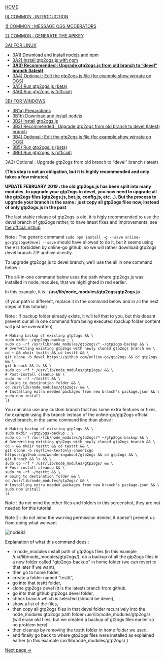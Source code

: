 [HOME](https://github.com/wonderingabout/gtp2ogs-tutorial)

[0) COMMON : INTRODUCTION](/docs/0-common-introduction.md)

[1) COMMON : MESSAGE OGS MODERATORS](/docs/1-common-message-ogs-moderators.md)

[2) COMMON : GENERATE THE APIKEY](/docs/2-common-generate-the-apikey.md)

[3A) FOR LINUX](/docs/3A0-FOR-LINUX.md)
  - [3A1) Download and install nodejs and npm](/docs/3A1-linux-download-install-nodejs.md)
  - [3A2) Install gtp2ogs.js with npm](/docs/3A2-linux-install-gt2ogs-js-with-npm.md)
  - [**3A3) Recommended : Upgrade gtp2ogs.js from old branch to “devel” branch (latest)**](/docs/3A3-linux-optional-upgrade-to-devel.md)
  - [3A4) Optional : Edit the gtp2ogs.js file (for example show winrate on OGS)](3A4-linux-optional-edit-gtp2ogs-js-file.md)
  - [3A5) Run gtp2ogs.js (beta)](/docs/3A5-linux-run-gtp2ogs-js-beta.md)
  - [3A6) Run gtp2ogs.js (official)](/docs/3A6-linux-run-gtp2ogs-js-beta.md)


[3B) FOR WINDOWS](/docs/3B0-FOR-WINDOWS.md)

  - [3B1a) Preparations](/docs/3B1a-windows-preparations.md)
  - [3B1b) Download and install nodejs](/docs/3B1b-windows-download-install-nodejs.md)
  - [3B2) Install gtp2ogs.js](/docs/3B2-windows-install-gt2ogs-js-with-npm.md)
  - [3B3) Recommended : Upgrade gtp2ogs from old branch to devel (latest) branch](/docs/3B3-windows-optional-upgrade-to-devel.md)
  - [3B4) Optional : Edit the gtp2ogs.js file (for example show winrate on OGS)](/docs/3B4-windows-optional-edit-gtp2ogs-js-file.md)
  - [3B5) Run gtp2ogs.js (beta)](/docs/3B5-windows-run-gtp2ogs-js-beta.md)
  - [3B6) Run gtp2ogs.js (official)](/docs/3B6-windows-run-gtp2ogs-js-beta.md)

3A3) Optional : Upgrade gtp2ogs from old branch to “devel” branch (latest)

**(This step is not an obligation, but it is highly recommended and only takes a few minutes)**

**UPDATE FEBRUARY 2019 : the old gtp2ogs.js has been split into many modules, to upgrade your gtp2ogs to devel, you now need to upgrade all the gtp2ogs files (gtp2ogs.js, bot.js, config.js, etc...). But the process to upgrade your branch is the same : just copy all gtp2ogs files now, instead of only gtp2ogs.js in the past**


The last stable release of gtp2ogs is old, it is higly recommended to use the devel branch of gtp2ogs rather, to have latest fixes and improvements, see [the official github](https://github.com/online-go/gtp2ogs/tree/devel)

Note : The generic command `sudo npm install -g --save online-go/gtp2ogs#devel --save` should have allowed to do it, but it seems using the `#` is forbidden by online-go github, so we will rather download gtp2ogs devel branch ZIP archive directly. 

To upgrade gtp2ogs.js to devel branch, we’ll use the all in one command below : 

The all-in-one command below uses the path where gtp2ogs.js was installed in node_modules, that we highlighted in red earlier.

In this example, it is : **/usr/lib/node_modules/gtp2ogs/gtp2ogs.js** 

(if your path is different, replace it in the command below and in all the next steps of this tutorial)

Note : if backup folder already exists, it will tell that to you, but this doesnt prevent
our all in one command from being executed (backup folder content will just be overwritten)

```
# Making backup of existing gtp2ogs && \
sudo mkdir ~/gtp2ogs-backup ; \
sudo cp -rf /usr/lib/node_modules/gtp2ogs/* ~/gtp2ogs-backup && \
# Overwriting existing gtp2ogs with newly cloned gtp2ogs branch && \
cd ~ && mkdir testtt && cd testtt && \
git clone -b devel https://github.com/online-go/gtp2ogs && cd gtp2ogs && \
git branch && ls && \
sudo cp -rf * /usr/lib/node_modules/gtp2ogs/ && \
# Post-install cleanup && \
sudo rm -rf ~/testtt && \
# Going to destination folder && \
cd /usr/lib/node_modules/gtp2ogs/ && \
# Installing extra needed packages from new branch's package.json && \
sudo npm install
ls
```

You can also use any custom branch that has some extra features or fixes, for example using this branch instead of the online-go/gtp2ogs official devel branch, in the same command line than above : 

```
# Making backup of existing gtp2ogs && \
sudo mkdir ~/gtp2ogs-backup ; \
sudo cp -rf /usr/lib/node_modules/gtp2ogs/* ~/gtp2ogs-backup && \
# Overwriting existing gtp2ogs with newly cloned gtp2ogs branch && \
cd ~ && mkdir testtt && cd testtt && \
git clone -b roy7live-textonly-phoenixgo https://github.com/wonderingabout/gtp2ogs && cd gtp2ogs && \
git branch && ls && \
sudo cp -rf * /usr/lib/node_modules/gtp2ogs/ && \
# Post-install cleanup && \
sudo rm -rf ~/testtt && \
# Going to destination folder && \
cd /usr/lib/node_modules/gtp2ogs/ && \
# Installing extra needed packages from new branch's package.json && \
sudo npm install
ls
```

Note : do not mind the other files and folders in this screenshot, they are not needed for this tutorial

Note 2 : do not mind the warning permission denied, it doesn't prevent us from doing what we want

![node82](https://github.com/wonderingabout/gtp2ogs-tutorial/blob/master/pictures/node82.png?raw=true)

Explanation of what this command does :

- in node_modules install path of gtp2ogs files (in this example /usr/lib/node_modules/gtp2ogs/), do a backup of all the gtp2ogs files in a new folder called "gtp2ogs-backup" in home folder (we can revert to that later if we want),
- then go to home folder,
- create a folder named “testtt”,
- go into that testtt folder,
- clone gtp2ogs devel (it is the latest) branch from github,
- go into that github gtp2ogs devel folder,
- check branch which is selected (should be devel),
- show a list of the files,
- then copy all gtp2ogs files in that devel folder recursively into the node_modules gtp2ogs path folder /usr/lib/node_modules/gtp2ogs/ , (will erase old files, but we created a backup of gt2ogs files  earlier so no problem here) 
- then cleanup by removing the testtt folder in home folder we used,
- and finally go back to where gtp2ogs files were installed as explained earlier (in this example /usr/lib/node_modules/gtp2ogs/ )

[Next page ->](3A4-linux-optional-edit-gtp2ogs-js-file.md)
